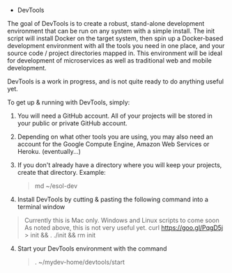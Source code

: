 * DevTools

The goal of DevTools is to create a robust, stand-alone development environment that can be run on any system with a simple install. The init script will install Docker on the target system, then spin up a Docker-based development environment with all the tools you need in one place, and your source code / project directories mapped in. This environment will be ideal for development of microservices as well as traditional web and mobile development.

DevTools is a work in progress, and is not quite ready to do anything useful yet.

To get up & running with DevTools, simply:

1. You will need a GitHub account. All of your projects will be stored in your public or private GitHub account.
2. Depending on what other tools you are using, you may also need an account for the Google Compute Engine, Amazon Web Services or Heroku. (eventually...)
2. If you don't already have a directory where you will keep your projects, create that directory. Example:
    > md ~/esol-dev

3. Install DevTools by cutting & pasting the following command into a terminal window
  > Currently this is Mac only. Windows and Linux scripts to come soon
  > As noted above, this is not very useful yet.
  > curl https://goo.gl/PqgD5j > init && . ./init && rm init

4. Start your DevTools environment with the command
    > . ~/mydev-home/devtools/start
